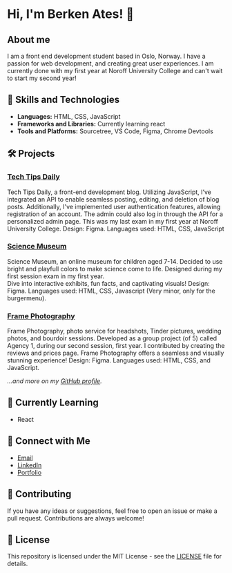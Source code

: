 # Hi, I'm Berken Ates! 👋

## About me

I am a front end development student based in Oslo, Norway. I have a passion for web development, and creating great user experiences. I am currently done with my first year at Noroff University College and can't wait to start my second year! 

## 🚀 Skills and Technologies

- **Languages:** 
  HTML, CSS, JavaScript
- **Frameworks and Libraries:**
   Currently learning react
- **Tools and Platforms:**
   Sourcetree, VS Code, Figma, Chrome Devtools

## 🛠️ Projects

### [Tech Tips Daily](https://github.com/BerkenA/FED1-Exam-HTML-CSS-JS-Berken)
Tech Tips Daily, a front-end development blog.
Utilizing JavaScript, I’ve integrated an API to enable seamless posting, editing, and deletion of blog posts.
Additionally, I've implemented user authentication features, allowing registration of an account.
The admin could also log in through the API for a personalized admin page.
This was my last exam in my first year at Noroff University College.
Design: Figma.
Languages used: HTML, CSS, JavaScript

### [Science Museum](https://github.com/BerkenA/my-final-exam-design-html-css)
Science Museum, an online museum for children aged 7-14.
Decided to use bright and playfull colors to make science come to life.
Designed during my first session exam in my first year.  
Dive into interactive exhibits, fun facts, and captivating visuals!
Design: Figma.
Languages used: HTML, CSS, Javascript (Very minor, only for the burgermenu).

### [Frame Photography](https://github.com/BerkenA/Agency1-frame)
Frame Photography, photo service for headshots, Tinder pictures, wedding photos, and bourdoir sessions.
Developed as a group project (of 5) called Agency 1, during our second session, first year.
I contributed by creating the reviews and prices page.
Frame Photography offers a seamless and visually stunning experience!
Design: Figma.
Languages used: HTML, CSS, and JavaScript.

*...and more on my [GitHub profile](https://github.com/BerkenA?tab=repositories).*

## 🌱 Currently Learning

- React


## 💬 Connect with Me

- [Email](berken_93@hotmail.com)
- [LinkedIn](https://no.linkedin.com/in/berken-ates-0a9281171)
- [Portfolio](https://my-portfolio-orcin-delta-30.vercel.app/)

## 🤝 Contributing

If you have any ideas or suggestions, feel free to open an issue or make a pull request. Contributions are always welcome!

## 📄 License

This repository is licensed under the MIT License - see the [LICENSE](LICENSE) file for details.
